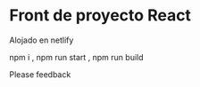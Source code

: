 <h1>Front de proyecto React</h1>

<p>Alojado en netlify</p>

<p>npm i , npm run start , npm run build </p>

<p>Please feedback</p>

